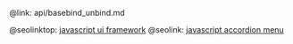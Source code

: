 @link: api/basebind_unbind.md

@seolinktop: [javascript ui framework](https://webix.com)
@seolink: [javascript accordion menu](https://webix.com/widget/accordion/)
